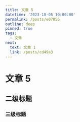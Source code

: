 ```yaml
---
title: 文章 5
datetime: '2023-10-05 10:00:00'
permalink: /posts/e07056
outline: deep
pinned: true
tags:
  - 文章
next:
  text: 文章 1
  link: /posts/cd49a3
---
```


# 文章 5

## 二级标题

### 三级标题
